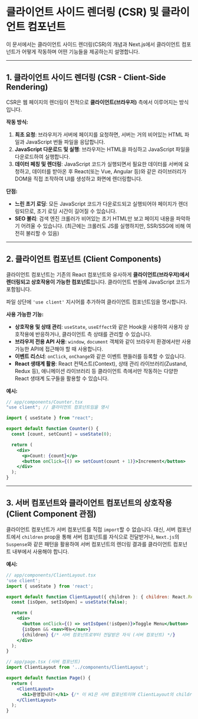 # 클라이언트 사이드 렌더링 (CSR) 및 클라이언트 컴포넌트

이 문서에서는 클라이언트 사이드 렌더링(CSR)의 개념과 Next.js에서 클라이언트 컴포넌트가 어떻게 작동하며 어떤 기능들을 제공하는지 설명합니다.

---

## 1. 클라이언트 사이드 렌더링 (CSR - Client-Side Rendering)

CSR은 웹 페이지의 렌더링이 전적으로 **클라이언트(브라우저)** 측에서 이루어지는 방식입니다.

**작동 방식:**

1.  **최초 요청**: 브라우저가 서버에 페이지를 요청하면, 서버는 거의 비어있는 HTML 파일과 JavaScript 번들 파일을 응답합니다.
2.  **JavaScript 다운로드 및 실행**: 브라우저는 HTML을 파싱하고 JavaScript 파일을 다운로드하여 실행합니다.
3.  **데이터 페칭 및 렌더링**: JavaScript 코드가 실행되면서 필요한 데이터를 서버에 요청하고, 데이터를 받아온 후 React(또는 Vue, Angular 등)와 같은 라이브러리가 DOM을 직접 조작하여 UI를 생성하고 화면에 렌더링합니다.

**단점:**

- **느린 초기 로딩**: 모든 JavaScript 코드가 다운로드되고 실행되어야 페이지가 렌더링되므로, 초기 로딩 시간이 길어질 수 있습니다.
- **SEO 불리**: 검색 엔진 크롤러가 비어있는 초기 HTML만 보고 페이지 내용을 파악하기 어려울 수 있습니다. (최근에는 크롤러도 JS를 실행하지만, SSR/SSG에 비해 여전히 불리할 수 있음)

---

## 2. 클라이언트 컴포넌트 (Client Components)

클라이언트 컴포넌트는 기존의 React 컴포넌트와 유사하게 **클라이언트(브라우저)에서 렌더링되고 상호작용이 가능한 컴포넌트**입니다. 클라이언트 번들에 JavaScript 코드가 포함됩니다.

파일 상단에 `'use client'` 지시어를 추가하여 클라이언트 컴포넌트임을 명시합니다.

**사용 가능한 기능:**

- **상호작용 및 상태 관리**: `useState`, `useEffect`와 같은 Hook을 사용하여 사용자 상호작용에 반응하거나, 클라이언트 측 상태를 관리할 수 있습니다.
- **브라우저 전용 API 사용**: `window`, `document` 객체와 같이 브라우저 환경에서만 사용 가능한 API에 접근해야 할 때 사용합니다.
- **이벤트 리스너**: `onClick`, `onChange`와 같은 이벤트 핸들러를 등록할 수 있습니다.
- **React 생태계 활용**: React 컨텍스트(Context), 상태 관리 라이브러리(Zustand, Redux 등), 애니메이션 라이브러리 등 클라이언트 측에서만 작동하는 다양한 React 생태계 도구들을 활용할 수 있습니다.

**예시:**

```jsx
// app/components/Counter.tsx
"use client"; // 클라이언트 컴포넌트임을 명시

import { useState } from "react";

export default function Counter() {
  const [count, setCount] = useState(0);

  return (
    <div>
      <p>Count: {count}</p>
      <button onClick={() => setCount(count + 1)}>Increment</button>
    </div>
  );
}
```

---

## 3. 서버 컴포넌트와 클라이언트 컴포넌트의 상호작용 (Client Component 관점)

클라이언트 컴포넌트가 서버 컴포넌트를 직접 `import`할 수 없습니다. 대신, 서버 컴포넌트에서 `children` prop을 통해 서버 컴포넌트를 자식으로 전달받거나, `Next.js`의 `Suspense`와 같은 패턴을 활용하여 서버 컴포넌트의 렌더링 결과를 클라이언트 컴포넌트 내부에서 사용해야 합니다.

**예시:**

```jsx
// app/components/ClientLayout.tsx
'use client';
import { useState } from 'react';

export default function ClientLayout({ children }: { children: React.ReactNode }) {
  const [isOpen, setIsOpen] = useState(false);

  return (
    <div>
      <button onClick={() => setIsOpen(!isOpen)}>Toggle Menu</button>
      {isOpen && <nav>메뉴</nav>}
      {children} {/* 서버 컴포넌트로부터 전달받은 자식 (서버 컴포넌트) */}
    </div>
  );
}

// app/page.tsx (서버 컴포넌트)
import ClientLayout from '../components/ClientLayout';

export default function Page() {
  return (
    <ClientLayout>
      <h1>환영합니다!</h1> {/* 이 H1은 서버 컴포넌트이며 ClientLayout의 children으로 전달됩니다. */}
    </ClientLayout>
  );
}
```
